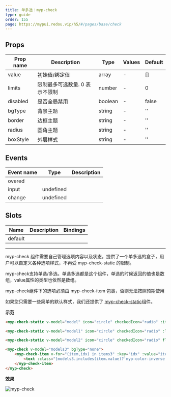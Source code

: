 ```yaml
---
title: 单多选：myp-check
type: guide
order: 155
page: https://mypui.redou.vip/h5/#/pages/base/check
---
```


## Props

| Prop name | Description                    | Type    | Values | Default |
| --------- | ------------------------------ | ------- | ------ | ------- |
| value     | 初始值/绑定值                  | array   | -      | []      |
| limits    | 限制最多可选数量. 0 表示不限制 | number  | -      | 0       |
| disabled  | 是否全局禁用                   | boolean | -      | false   |
| bgType    | 背景主题                       | string  | -      | ''      |
| border    | 边框主题                       | string  | -      | ''      |
| radius    | 圆角主题                       | string  | -      | ''      |
| boxStyle  | 外层样式                       | string  | -      | ''      |

## Events

| Event name | Type      | Description |
| ---------- | --------- | ----------- |
| overed     |           |
| input      | undefined |
| change     | undefined |

## Slots

| Name    | Description | Bindings |
| ------- | ----------- | -------- |
| default |             |          |

---

myp-check 组件需要自己管理选项内容以及状态，提供了一个单多选的盒子，用户可以自定义各种选项样式，不再受 myp-check-static 的限制。

myp-check支持单选/多选。单选多选都是这个组件，单选的时候返回的值也是数组，value属性的类型也依然是数组。

<p class="tip">myp-check组件下的选项必须由 myp-check-item 包裹，否则无法按照预期使用</p>

如果您只需要一些简单的默认样式，我们还提供了 [myp-check-static](/guide/myp-check-static.html)组件。

**示范**

```html
<myp-check-static v-model="model" icon="circle" checkedIcon="radio" :items="items1" direction="right" :isBetween="true" itemBoxStyle="background-color:#F5F7F9;padding-left:32rpx;padding-right:32rpx;" boxStyle="border-radius:16rpx;overflow:hidden;"></myp-check-static>

<myp-check-static v-model="model1" icon="circle" checkedIcon="radio" :limits="3" :items="items1" direction="right" :isBetween="true" itemBoxStyle="border-bottom-width:1px;border-bottom-color:#F5F7F9;" @overed="toOveredHint"></myp-check-static>

<myp-check-static v-model="model2" icon="circle" checkedIcon="radio" flex="column" :limits="2" :items="items2" textLabel="title" valueLabel="value" disabledLabel="disabled" itemSpace="16rpx"></myp-check-static>

<myp-check v-model="models3" bgType="none">
	<myp-check-item v-for="(item,idx) in items3" :key="idx" :value="item.value" :disabled="item.disabled" :border="models3.includes(item.value)?'all-primary':'all'" :bgType="models3.includes(item.value)?'primary':'inverse'" boxStyle="flex-direction:row;justify-content:center;align-items:center;height:80rpx;margin-bottom:16rpx;border-radius:16rpx;">
		<text :class="[models3.includes(item.value)?'myp-color-inverse':'myp-color-text', 'myp-size-base']">{{item.title}}</text>
	</myp-check-item>
</myp-check>
```

**效果**

![myp-check](/images/check.jpeg)


